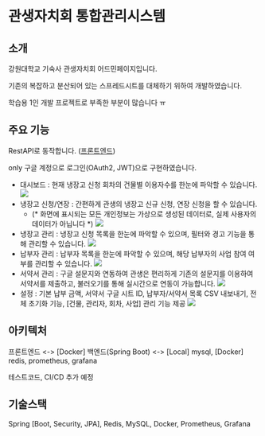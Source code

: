 # 관생자치회 통합관리시스템

## 소개

강원대학교 기숙사 관생자치회 어드민페이지입니다.

기존의 복잡하고 분산되어 있는 스프레드시트를 대체하기 위하여 개발하였습니다.

학습용 1인 개발 프로젝트로 부족한 부분이 많습니다 ㅠ

## 주요 기능

RestAPI로 동작합니다. ([프론트엔드](https://github.com/hyotatoFrappuccino/dormManagementSystem-front))

only 구글 계정으로 로그인(OAuth2, JWT)으로 구현하였습니다.

* 대시보드 : 현재 냉장고 신청 회차의 건물별 이용자수를 한눈에 파악할 수 있습니다.
  ![](https://github.com/user-attachments/assets/fdeb8edc-399b-40e9-8d92-8cea471dbc05)
* 냉장고 신청/연장 : 간편하게 관생의 냉장고 신규 신청, 연장 신청을 할 수 있습니다.
  * (* 화면에 표시되는 모든 개인정보는 가상으로 생성된 데이터로, 실제 사용자의 데이터가 아닙니다 *)
  ![](https://github.com/user-attachments/assets/12421c4f-bd45-4f26-a3bf-830910c7029f)
* 냉장고 관리 : 냉장고 신청 목록을 한눈에 파악할 수 있으며, 필터와 경고 기능을 통해 관리할 수 있습니다.
  ![](https://github.com/user-attachments/assets/744bdd9e-0270-427a-9400-e8af6409b9a2)
* 납부자 관리 : 납부자 목록을 한눈에 파악할 수 있으며, 해당 납부자의 사업 참여 여부를 관리할 수 있습니다.
  ![](https://github.com/user-attachments/assets/543966f6-fb25-4b37-a4bc-d3ed59f5ac48)
* 서약서 관리 : 구글 설문지와 연동하여 관생은 편리하게 기존의 설문지를 이용하여 서약서를 제출하고, 불러오기를 통해 실시간으로 연동이 가능합니다.
  ![](https://github.com/user-attachments/assets/79b7a756-4fd2-49a6-a175-8094d07da94e)
* 설정 : 기본 납부 금액, 서약서 구글 시트 ID, 납부자/서약서 목록 CSV 내보내기, 전체 초기화 기능, [건물, 관리자, 회차, 사업] 관리 기능 제공
  ![](https://github.com/user-attachments/assets/cd2fadc1-e59e-4d25-8be7-27fe4ba5b285)

## 아키텍처

프론트엔드 <-> [Docker] 백엔드(Spring Boot) <-> [Local] mysql, [Docker] redis, prometheus, grafana

테스트코드, CI/CD 추가 예정

## 기술스택

Spring [Boot, Security, JPA], Redis, MySQL, Docker, Prometheus, Grafana
